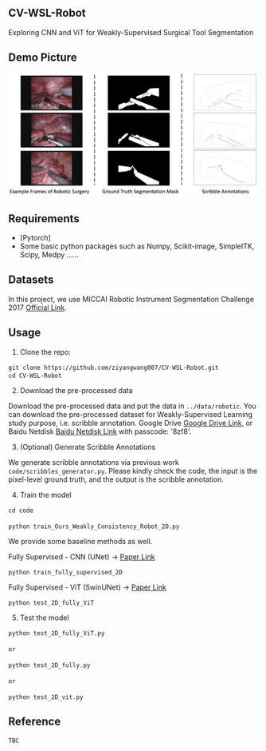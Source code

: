 ## CV-WSL-Robot
Exploring CNN and ViT for Weakly-Supervised Surgical Tool Segmentation

## Demo Picture

<img src="demodata.png">


## Requirements
* [Pytorch]
* Some basic python packages such as Numpy, Scikit-image, SimpleITK, Scipy, Medpy ......

## Datasets
In this project, we use MICCAI Robotic Instrument Segmentation Challenge 2017 [Official Link](https://arxiv.org/abs/1902.06426).



## Usage

1. Clone the repo:
```
git clone https://github.com/ziyangwang007/CV-WSL-Robot.git
cd CV-WSL-Robot
```
2. Download the pre-processed data 

Download the pre-processed data and put the data in `../data/robotic`.  You can download the pre-processed dataset for Weakly-Supervised Learning study purpose, i.e. scribble annotation. Google Drive [Google Drive Link](https://drive.google.com/file/d/1bL-gFBtOIfdA2hG_ih7-UKJH3KwcT0jH/view?usp=sharing), or Baidu Netdisk [Baidu Netdisk Link](https://pan.baidu.com/s/14I4-srriko6k_DV5Kjwb6g) with passcode: '8zf8'.

3. (Optional) Generate Scribble Annotations

We generate scribble annotations via previous work `code/scribbles_generator.py`. Please kindly check the code, the input is the pixel-level ground truth, and the output is the scribble annotation.


4. Train the model

```
cd code

python train_Ours_Weakly_Consistency_Robot_2D.py 
```
We provide some baseline methods as well.

Fully Supervised - CNN (UNet) -> [Paper Link](https://arxiv.org/pdf/1505.04597.pdf)
```
python train_fully_supervised_2D

```

Fully Supervised - ViT (SwinUNet) -> [Paper Link](https://arxiv.org/abs/2105.05537)
```
python test_2D_fully_ViT
```

5. Test the model

```
python test_2D_fully_ViT.py

or 

python test_2D_fully.py

or 

python test_2D_vit.py

```

## Reference

```
TBC
```